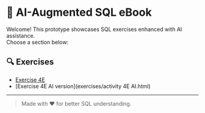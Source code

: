 # 📘 AI-Augmented SQL eBook

Welcome! This prototype showcases SQL exercises enhanced with AI assistance.  
Choose a section below:

## 🔍 Exercises
- [Exercise 4E](exercises/activity4e.html)
- [Exercise 4E AI version](exercises/activity 4E AI.html)
---

> Made with ❤️ for better SQL understanding.
